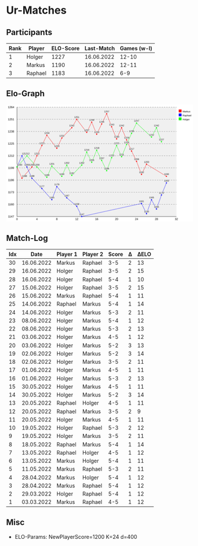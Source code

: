 # Ur-Matches

## Participants

| Rank | Player  | ELO-Score | Last-Match | Games (w-l) |
| ---- | ------- | --------- | ---------- | ----------- |
|    1 | Holger  |      1227 | 16.06.2022 | 12-10       | 
|    2 | Markus  |      1190 | 16.06.2022 | 12-11       | 
|    3 | Raphael |      1183 | 16.06.2022 | 6-9         | 

## Elo-Graph

![elo-graph](elo_changes.svg)

## Match-Log

| Idx | Date         | Player 1        | Player 2        | Score | Δ | ΔELO |
| --- | ------------ | --------------- | --------------- | ----- | - | ---- |
|  30 |  16.06.2022  |  Markus         |  Raphael        |  3-5  | 2 |   13 |
|  29 |  16.06.2022  |  Holger         |  Raphael        |  3-5  | 2 |   15 |
|  28 |  16.06.2022  |  Holger         |  Raphael        |  5-4  | 1 |   10 |
|  27 |  15.06.2022  |  Holger         |  Raphael        |  3-5  | 2 |   15 |
|  26 |  15.06.2022  |  Markus         |  Raphael        |  5-4  | 1 |   11 |
|  25 |  14.06.2022  |  Raphael        |  Markus         |  5-4  | 1 |   14 |
|  24 |  14.06.2022  |  Holger         |  Markus         |  5-3  | 2 |   11 |
|  23 |  08.06.2022  |  Holger         |  Markus         |  5-4  | 1 |   12 |
|  22 |  08.06.2022  |  Holger         |  Markus         |  5-3  | 2 |   13 |
|  21 |  03.06.2022  |  Holger         |  Markus         |  4-5  | 1 |   12 |
|  20 |  03.06.2022  |  Holger         |  Markus         |  5-2  | 3 |   13 |
|  19 |  02.06.2022  |  Holger         |  Markus         |  5-2  | 3 |   14 |
|  18 |  02.06.2022  |  Holger         |  Markus         |  3-5  | 2 |   11 |
|  17 |  01.06.2022  |  Holger         |  Markus         |  4-5  | 1 |   11 |
|  16 |  01.06.2022  |  Holger         |  Markus         |  5-3  | 2 |   13 |
|  15 |  30.05.2022  |  Holger         |  Markus         |  4-5  | 1 |   11 |
|  14 |  30.05.2022  |  Holger         |  Markus         |  5-2  | 3 |   14 |
|  13 |  20.05.2022  |  Raphael        |  Holger         |  4-5  | 1 |   11 |
|  12 |  20.05.2022  |  Raphael        |  Markus         |  3-5  | 2 |    9 |
|  11 |  20.05.2022  |  Holger         |  Markus         |  4-5  | 1 |   11 |
|  10 |  19.05.2022  |  Holger         |  Raphael        |  5-3  | 2 |   12 |
|   9 |  19.05.2022  |  Holger         |  Markus         |  3-5  | 2 |   11 |
|   8 |  18.05.2022  |  Raphael        |  Markus         |  5-4  | 1 |   14 |
|   7 |  13.05.2022  |  Raphael        |  Holger         |  4-5  | 1 |   12 |
|   6 |  13.05.2022  |  Markus         |  Holger         |  5-4  | 1 |   11 |
|   5 |  11.05.2022  |  Markus         |  Raphael        |  5-3  | 2 |   11 |
|   4 |  28.04.2022  |  Markus         |  Holger         |  5-4  | 1 |   12 |
|   3 |  28.04.2022  |  Markus         |  Raphael        |  5-4  | 1 |   12 |
|   2 |  29.03.2022  |  Holger         |  Raphael        |  5-4  | 1 |   12 |
|   1 |  03.03.2022  |  Markus         |  Raphael        |  4-5  | 1 |   12 |

## Misc

* ELO-Params: NewPlayerScore=1200 K=24 d=400
